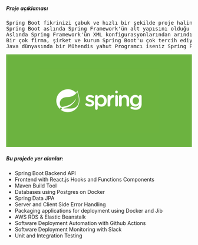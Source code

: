 ##### Proje açıklaması
<pre>
Spring Boot fikrinizi çabuk ve hızlı bir şekilde proje haline getirmenize yarar.
Spring Boot aslında Spring Framework'ün alt yapısını olduğu gibi kullanır.
Aslında Spring Framework'ün XML konfigurasyonlarından arındırılarak otomatize edilmiş ve pratikleştirilmiş halidir. 
Bir çok firma, şirket ve kurum Spring Boot'u çok tercih ediyor. Çünkü Spring Boot hızlı kurulum ve konfigurasyonu destekleği için.
Java dünyasında bir Mühendis yahut Programcı iseniz Spring Framework ve Spring Boot zorunluluktur!
</pre>

![Spring Boot](spring.png "Spring Boot")


##### Bu projede yer alanlar:
- Spring Boot Backend API
- Frontend with React.js Hooks and Functions Components
- Maven Build Tool
- Databases using Postgres on Docker
- Spring Data JPA
- Server and Client Side Error Handling
- Packaging applications for deployment using Docker and Jib
- AWS RDS & Elastic Beanstalk
- Software Deployment Automation with Github Actions
- Software Deployment Monitoring with Slack
- Unit and Integration Testing
